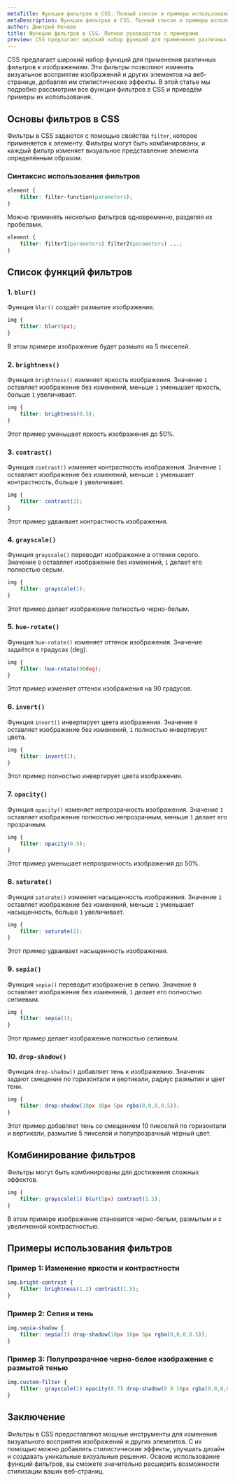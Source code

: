 ```yaml
---
metaTitle: Функции фильтров в CSS. Полный список и примеры использования
metaDescription: Функции фильтров в CSS. Полный список и примеры использования
author: Дмитрий Нечаев
title: Функции фильтров в CSS. Полное руководство с примерами
preview: CSS предлагает широкий набор функций для применения различных фильтров к изображениям. Эти фильтры позволяют изменять визуальное восприятие изображений и других элементов на веб-странице, добавляя им стилистические эффекты.
---
```


CSS предлагает широкий набор функций для применения различных фильтров к изображениям. Эти фильтры позволяют изменять визуальное восприятие изображений и других элементов на веб-странице, добавляя им стилистические эффекты. В этой статье мы подробно рассмотрим все функции фильтров в CSS и приведём примеры их использования.

## Основы фильтров в CSS

Фильтры в CSS задаются с помощью свойства `filter`, которое применяется к элементу. Фильтры могут быть комбинированы, и каждый фильтр изменяет визуальное представление элемента определённым образом.

### Синтаксис использования фильтров

```css
element {
    filter: filter-function(parameters);
}

```

Можно применять несколько фильтров одновременно, разделяя их пробелами.

```css
element {
    filter: filter1(parameters) filter2(parameters) ...;
}

```

## Список функций фильтров

### 1. `blur()`

Функция `blur()` создаёт размытие изображения.

```css
img {
    filter: blur(5px);
}

```

В этом примере изображение будет размыто на 5 пикселей.

### 2. `brightness()`

Функция `brightness()` изменяет яркость изображения. Значение `1` оставляет изображение без изменений, меньше `1` уменьшает яркость, больше `1` увеличивает.

```css
img {
    filter: brightness(0.5);
}

```

Этот пример уменьшает яркость изображения до 50%.

### 3. `contrast()`

Функция `contrast()` изменяет контрастность изображения. Значение `1` оставляет изображение без изменений, меньше `1` уменьшает контрастность, больше `1` увеличивает.

```css
img {
    filter: contrast(2);
}

```

Этот пример удваивает контрастность изображения.

### 4. `grayscale()`

Функция `grayscale()` переводит изображение в оттенки серого. Значение `0` оставляет изображение без изменений, `1` делает его полностью серым.

```css
img {
    filter: grayscale(1);
}

```

Этот пример делает изображение полностью черно-белым.

### 5. `hue-rotate()`

Функция `hue-rotate()` изменяет оттенок изображения. Значение задаётся в градусах (deg).

```css
img {
    filter: hue-rotate(90deg);
}

```

Этот пример изменяет оттенок изображения на 90 градусов.

### 6. `invert()`

Функция `invert()` инвертирует цвета изображения. Значение `0` оставляет изображение без изменений, `1` полностью инвертирует цвета.

```css
img {
    filter: invert(1);
}

```

Этот пример полностью инвертирует цвета изображения.

### 7. `opacity()`

Функция `opacity()` изменяет непрозрачность изображения. Значение `1` оставляет изображение полностью непрозрачным, меньше `1` делает его прозрачным.

```css
img {
    filter: opacity(0.5);
}

```

Этот пример уменьшает непрозрачность изображения до 50%.

### 8. `saturate()`

Функция `saturate()` изменяет насыщенность изображения. Значение `1` оставляет изображение без изменений, меньше `1` уменьшает насыщенность, больше `1` увеличивает.

```css
img {
    filter: saturate(2);
}

```

Этот пример удваивает насыщенность изображения.

### 9. `sepia()`

Функция `sepia()` переводит изображение в сепию. Значение `0` оставляет изображение без изменений, `1` делает его полностью сепиевым.

```css
img {
    filter: sepia(1);
}

```

Этот пример делает изображение полностью сепиевым.

### 10. `drop-shadow()`

Функция `drop-shadow()` добавляет тень к изображению. Значения задают смещение по горизонтали и вертикали, радиус размытия и цвет тени.

```css
img {
    filter: drop-shadow(10px 10px 5px rgba(0,0,0,0.5));
}

```

Этот пример добавляет тень со смещением 10 пикселей по горизонтали и вертикали, размытие 5 пикселей и полупрозрачный чёрный цвет.

## Комбинирование фильтров

Фильтры могут быть комбинированы для достижения сложных эффектов.

```css
img {
    filter: grayscale(1) blur(5px) contrast(1.5);
}

```

В этом примере изображение становится черно-белым, размытым и с увеличенной контрастностью.

## Примеры использования фильтров

### Пример 1: Изменение яркости и контрастности

```css
img.bright-contrast {
    filter: brightness(1.2) contrast(1.5);
}

```

### Пример 2: Сепия и тень

```css
img.sepia-shadow {
    filter: sepia(1) drop-shadow(10px 10px 5px rgba(0,0,0,0.5));
}

```

### Пример 3: Полупрозрачное черно-белое изображение с размытой тенью

```css
img.custom-filter {
    filter: grayscale(1) opacity(0.7) drop-shadow(0 0 10px rgba(0,0,0,0.5));
}

```

## Заключение

Фильтры в CSS предоставляют мощные инструменты для изменения визуального восприятия изображений и других элементов. С их помощью можно добавлять стилистические эффекты, улучшать дизайн и создавать уникальные визуальные решения. Освоив использование функций фильтров, вы сможете значительно расширить возможности стилизации ваших веб-страниц.